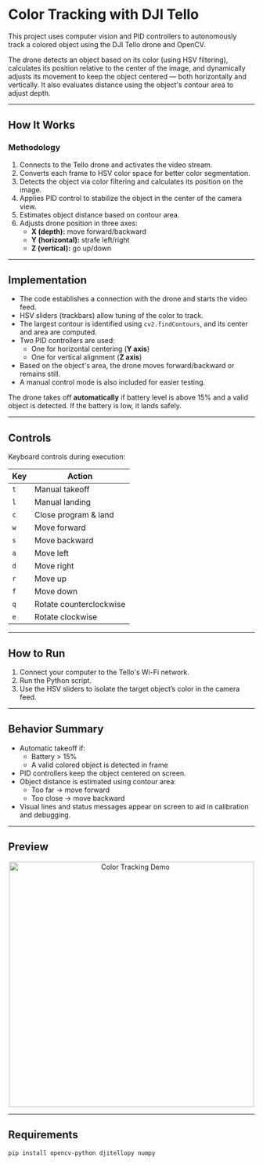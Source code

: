# Color Tracking with DJI Tello

This project uses computer vision and PID controllers to autonomously track a colored object using the DJI Tello drone and OpenCV.

The drone detects an object based on its color (using HSV filtering), calculates its position relative to the center of the image, and dynamically adjusts its movement to keep the object centered — both horizontally and vertically. It also evaluates distance using the object's contour area to adjust depth.

---

## How It Works

### Methodology

1. Connects to the Tello drone and activates the video stream.
2. Converts each frame to HSV color space for better color segmentation.
3. Detects the object via color filtering and calculates its position on the image.
4. Applies PID control to stabilize the object in the center of the camera view.
5. Estimates object distance based on contour area.
6. Adjusts drone position in three axes:
   - **X (depth):** move forward/backward
   - **Y (horizontal):** strafe left/right
   - **Z (vertical):** go up/down

---

## Implementation

- The code establishes a connection with the drone and starts the video feed.
- HSV sliders (trackbars) allow tuning of the color to track.
- The largest contour is identified using `cv2.findContours`, and its center and area are computed.
- Two PID controllers are used:
  - One for horizontal centering (**Y axis**)
  - One for vertical alignment (**Z axis**)
- Based on the object's area, the drone moves forward/backward or remains still.
- A manual control mode is also included for easier testing.

The drone takes off **automatically** if battery level is above 15% and a valid object is detected. If the battery is low, it lands safely.

---

## Controls

Keyboard controls during execution:

| Key | Action                |
|-----|------------------------|
| `t` | Manual takeoff         |
| `l` | Manual landing         |
| `c` | Close program & land   |
| `w` | Move forward           |
| `s` | Move backward          |
| `a` | Move left              |
| `d` | Move right             |
| `r` | Move up                |
| `f` | Move down              |
| `q` | Rotate counterclockwise |
| `e` | Rotate clockwise       |

---

## How to Run

1. Connect your computer to the Tello's Wi-Fi network.
2. Run the Python script.
3. Use the HSV sliders to isolate the target object’s color in the camera feed.

---

## Behavior Summary

- Automatic takeoff if:
  - Battery > 15%
  - A valid colored object is detected in frame
- PID controllers keep the object centered on screen.
- Object distance is estimated using contour area:
  - Too far → move forward
  - Too close → move backward
- Visual lines and status messages appear on screen to aid in calibration and debugging.

---

## Preview
<p align="center">
  <img src="Color.gif" alt="Color Tracking Demo" width="500"/>
</p>

---

## Requirements
```bash
pip install opencv-python djitellopy numpy

